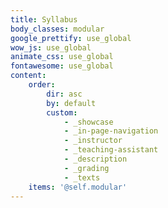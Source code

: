 ```yaml
---
title: Syllabus
body_classes: modular
google_prettify: use_global
wow_js: use_global
animate_css: use_global
fontawesome: use_global
content:
    order:
        dir: asc
        by: default
        custom:
            - _showcase
            - _in-page-navigation
            - _instructor
            - _teaching-assistant
            - _description
            - _grading
            - _texts
    items: '@self.modular'
---
```


